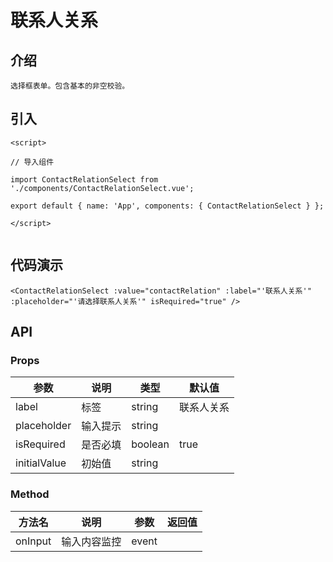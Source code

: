 # 联系人关系

## 介绍
```
选择框表单。包含基本的非空校验。
```

## 引入
```
<script>

// 导入组件

import ContactRelationSelect from './components/ContactRelationSelect.vue';

export default { name: 'App', components: { ContactRelationSelect } };

</script> 


```
## 代码演示
```
<ContactRelationSelect :value="contactRelation" :label="'联系人关系'" :placeholder="'请选择联系人关系'" isRequired="true" />  
```
## API 
### Props
| 参数	| 说明	| 类型	| 默认值 | 
| --- | --- | --- | --- |
| label | 标签 | string | 联系人关系 |
| placeholder | 输入提示 | string |  |    
| isRequired | 是否必填 | boolean | true |   
| initialValue | 初始值 | string |  | 
### Method
| 方法名	| 说明	| 参数	| 返回值 | 
| --- | --- | --- | --- |
| onInput | 输入内容监控 | event |  |